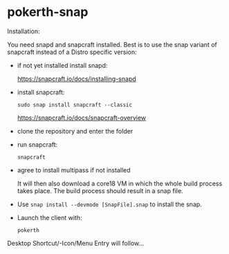 # pokerth-snap

Installation:

You need snapd and snapcraft installed. Best is to use the snap variant of snapcraft instead of a Distro specific version:

* if not yet installed install snapd:

  https://snapcraft.io/docs/installing-snapd

* install snapcraft:

  `sudo snap install snapcraft --classic`
  
  https://snapcraft.io/docs/snapcraft-overview

* clone the repository and enter the folder

* run snapcraft:

  `snapcraft`

* agree to install multipass if not installed

  It will then also download a core18 VM in which the whole build process takes place. The build process should result in a snap file.

* Use `snap install --devmode [SnapFile].snap` to install the snap.

* Launch the client with:

  `pokerth`

Desktop Shortcut/-Icon/Menu Entry will follow...
